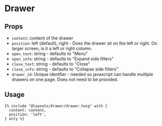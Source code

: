 # Drawer

## Props

- `content`: content of the drawer
- `position`: left (default), right - Does the drawer sit on the left or right. On larger screen, is it a left or right column.
- `open_text`: string - defaults to "Menu"
- `open_info`: string - defaults to "Expand side filters"
- `close_text`: string - defaults to "Close"
- `close_info`: string - defaults to "Collapse side filters"
- `drawer_id`: Unique identfier - needed so javascript can handle multiple drawers on one page. Does not need to be provided.

## Usage

```twig
{% include "@layouts/drawer/drawer.twig" with {
  content: content,
  position: 'left',
} only %}
```
